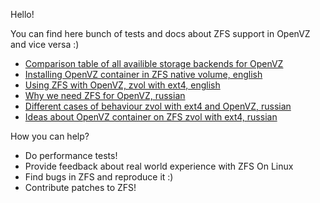 Hello!

You can find here bunch of tests and docs about ZFS support in OpenVZ and vice versa :)

* [Comparison table of all availible storage backends for OpenVZ](openvz_storage_backends.md)
* [Installing OpenVZ container in ZFS native volume, english](OpenVZ_containers_on_zfs_filesystem.md)
* [Using ZFS with OpenVZ, zvol with ext4, english](http://www.stableit.ru/2014/07/using-zfs-with-openvz-openvzfs.html)
* [Why we need ZFS for OpenVZ, russian](why_rusian.md)
* [Different cases of behaviour zvol with ext4 and OpenVZ, russian](zvol_ext4_cases.pdf)
* [Ideas about OpenVZ container on ZFS zvol with ext4, russian](openvz_and_zfs_zvol_ext4.pdf)


How you can help?
* Do performance tests!
* Provide feedback about real world experience with ZFS On Linux
* Find bugs in ZFS and reproduce it :)
* Contribute patches to ZFS! 
